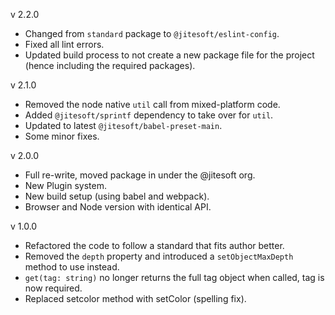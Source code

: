 v 2.2.0
 * Changed from `standard` package to `@jitesoft/eslint-config`.
 * Fixed all lint errors.
 * Updated build process to not create a new package file for the project (hence including the required packages).

v 2.1.0
 * Removed the node native `util` call from mixed-platform code.
 * Added `@jitesoft/sprintf` dependency to take over for `util`.
 * Updated to latest `@jitesoft/babel-preset-main`.
 * Some minor fixes.

v 2.0.0
 * Full re-write, moved package in under the @jitesoft org.
 * New Plugin system.
 * New build setup (using babel and webpack).
 * Browser and Node version with identical API.  
   
v 1.0.0 
 
 * Refactored the code to follow a standard that fits author better.  
 * Removed the `depth` property and introduced a `setObjectMaxDepth` method to use instead.  
 * `get(tag: string)` no longer returns the full tag object when called, tag is now required.  
 * Replaced setcolor method with setColor (spelling fix).  
